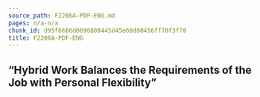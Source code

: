 ```yaml
---
source_path: F2206A-PDF-ENG.md
pages: n/a-n/a
chunk_id: d95f6686d8696808445d45e60d80456ff70f3f70
title: F2206A-PDF-ENG
---
```

## “Hybrid Work Balances the Requirements of the Job with Personal Flexibility”
